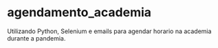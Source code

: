# agendamento_academia
 Utilizando Python, Selenium e emails para agendar horario na academia durante a pandemia.
